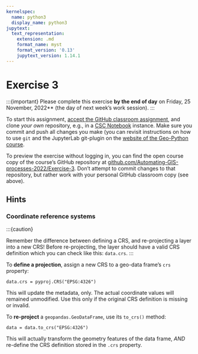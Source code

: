```yaml
---
kernelspec:
  name: python3
  display_name: python3
jupytext:
  text_representation:
    extension: .md
    format_name: myst
    format_version: '0.13'
    jupytext_version: 1.14.1
---
```



# Exercise 3

:::{important}
Please complete this exercise
**by the end of day** on Friday, 25 November, 2022**
(the day of next week’s work session).
:::

To start this assignment, [accept the GitHub classroom
assignment](https://classroom.github.com/a/ADD_LINK), and clone *your own*
repository, e.g., in a [CSC
Notebook](../../course-info/course-environment)
instance. Make sure you commit and push all changes you make (you can
revisit instructions on how to use `git` and the JupyterLab git-plugin
on the [website of the Geo-Python
course](https://geo-python-site.readthedocs.io/en/latest/lessons/L2/git-basics.html).

To preview the exercise without logging in, you can find the open course copy
of the course’s GitHub repository at
[github.com/Automating-GIS-processes-2022/Exercise-3](https://github.com/Automating-GIS-processes-2022/Exercise-3).
Don’t attempt to commit changes to that repository, but rather work with your
personal GitHub classroom copy (see above).


## Hints

### Coordinate reference systems
 
:::{caution}

Remember the difference between defining a CRS, and re-projecting a layer into
a new CRS!  Before re-projecting, the layer should have a valid CRS definition
which you can check like this: `data.crs`.
:::
 
To **define a projection**, assign a new CRS to a geo-data frame’s `crs`
property:

```{code}
data.crs = pyproj.CRS("EPSG:4326")
```

This will update the metadata, only. The actual coordinate values will remained
unmodified. Use this only if the original CRS definition is missing or invalid.

To **re-project** a `geopandas.GeoDataFrame`, use its `to_crs()` method:

```{code}
data = data.to_crs("EPSG:4326")
```

This will actually transform the geometry features of the data frame, *AND* re-define the CRS definition stored in the `.crs` property.
